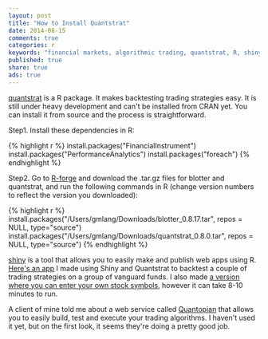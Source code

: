 ```yaml
---
layout: post
title: "How to Install Quantstrat"
date: 2014-08-15
comments: true
categories: r
keywords: "financial markets, algorithmic trading, quantstrat, R, shiny app, quantitative trading"
published: true
share: true 
ads: true
---
```


[quantstrat](http://blog.fosstrading.com/2011/08/introduction-to-quantstrat.html) is a R package. It makes backtesting trading strategies easy. It is still under heavy development and can't be installed from CRAN yet. You can install it from source and the process is straightforward.

Step1. Install these dependencies in R:


{% highlight r %}
install.packages("FinancialInstrument")
install.packages("PerformanceAnalytics")
install.packages("foreach")
{% endhighlight %}

Step2. Go to [R-forge](https://r-forge.r-project.org/R/?group_id=316) and download the .tar.gz files for blotter and quantstrat, and run the following commands in R (change version numbers to reflect the version you downloaded):


{% highlight r %}
install.packages("/Users/gmlang/Downloads/blotter_0.8.17.tar", repos = NULL, type="source")
install.packages("/Users/gmlang/Downloads/quantstrat_0.8.0.tar", repos = NULL, type="source")
{% endhighlight %}

[shiny](http://shiny.rstudio.com/) is a tool that allows you to easily make and publish web apps using R. [Here's an app](http://free.cabaceo.com/app/dp1.html) I made using Shiny and Quantstrat to backtest a couple of trading strategies on a group of vanguard funds. I also made [a version where you can enter your own stock symbols](http://free.cabaceo.com/app/mt1.html), however it can take 8-10 minutes to run. 

A client of mine told me about a web service called [Quantopian](https://www.quantopian.com/) that allows you to easily build, test and execute your trading algorithms. I haven't used it yet, but on the first look, it seems they're doing a pretty good job.
